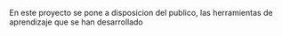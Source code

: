 En este proyecto se pone a disposicion del publico, las herramientas de aprendizaje que se han desarrollado
